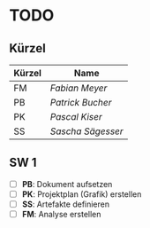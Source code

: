 # TODO

## Kürzel

| Kürzel    | Name               |
| ----------|--------------------|
| FM        | *Fabian Meyer*     |
| PB        | *Patrick Bucher*   |
| PK        | *Pascal Kiser*     |
| SS        | *Sascha Sägesser*  |

## SW 1

- [ ] **PB**: Dokument aufsetzen
- [ ] **PK**: Projektplan (Grafik) erstellen
- [ ] **SS**: Artefakte definieren
- [ ] **FM**: Analyse erstellen
